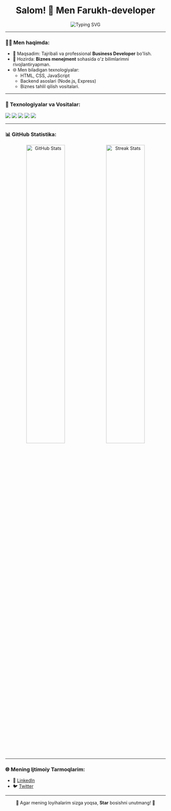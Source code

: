 <h1 align="center">Salom! 👋 Men Farukh-developer</h1>

<p align="center">
  <img src="https://readme-typing-svg.herokuapp.com?font=Fira+Code&size=22&duration=4000&color=36BCF7&center=true&lines=Business+Developer;Web+Developer;Always+Learning+%F0%9F%93%9A" alt="Typing SVG">
</p>

---

### 🧑‍💻 Men haqimda:
- 🎯 Maqsadim: Tajribali va professional **Business Developer** bo'lish.
- 📖 Hozirda: **Biznes menejment** sohasida o'z bilimlarimni rivojlantiryapman.
- 🌐 Men biladigan texnologiyalar:
  - HTML, CSS, JavaScript
  - Backend asoslari (Node.js, Express)
  - Biznes tahlil qilish vositalari.

---

### 🚀 Texnologiyalar va Vositalar:
<p>
  <img src="https://img.shields.io/badge/HTML5-%23E34F26.svg?&style=for-the-badge&logo=html5&logoColor=white" />
  <img src="https://img.shields.io/badge/CSS3-%231572B6.svg?&style=for-the-badge&logo=css3&logoColor=white" />
  <img src="https://img.shields.io/badge/JavaScript-%23F7DF1E.svg?&style=for-the-badge&logo=javascript&logoColor=black" />
  <img src="https://img.shields.io/badge/Node.js-%2343853D.svg?&style=for-the-badge&logo=node.js&logoColor=white" />
  <img src="https://img.shields.io/badge/Express.js-%23404d59.svg?&style=for-the-badge" />
</p>

---

### 📊 GitHub Statistika:
<p align="center">
  <img src="https://github-readme-stats.vercel.app/api?username=Farukh-developer&show_icons=true&theme=radical" alt="GitHub Stats" width="49%">
  <img src="https://github-readme-streak-stats.herokuapp.com?user=Farukh-developer&theme=radical" alt="Streak Stats" width="49%">
</p>

---

### 🌐 Mening Ijtimoiy Tarmoqlarim:
- 🔗 [LinkedIn](https://linkedin.com/in/farukh-developer)
- 🐦 [Twitter](https://twitter.com/farukh-developer)

---

<p align="center">🌟 Agar mening loyihalarim sizga yoqsa, <strong>Star</strong> bosishni unutmang! 🌟</p>
